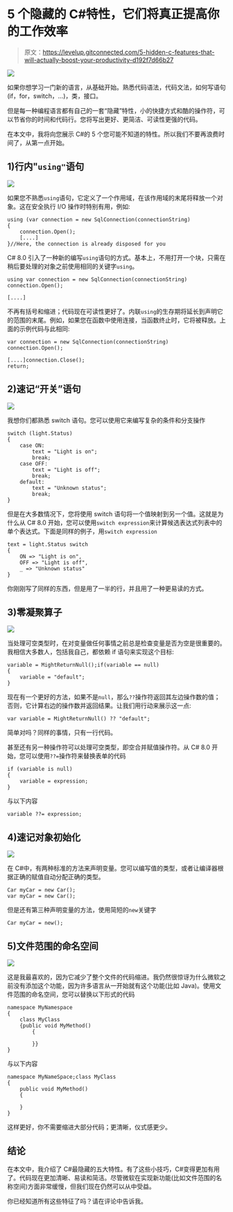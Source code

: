 # 5 个隐藏的 C#特性，它们将真正提高你的工作效率

> 原文：<https://levelup.gitconnected.com/5-hidden-c-features-that-will-actually-boost-your-productivity-d192f7d66b27>

![](img/568a487f5458eda77e62e75b1ca79028.png)

如果你想学习一门新的语言，从基础开始。熟悉代码语法，代码文法，如何写语句(if，for，switch，…)，类，接口。

但是每一种编程语言都有自己的一套“隐藏”特性，小的快捷方式和酷的操作符，可以节省你的时间和代码行。您将写出更好、更简洁、可读性更强的代码。

在本文中，我将向您展示 C#的 5 个您可能不知道的特性。所以我们不要再浪费时间了，从第一点开始。

## 1)行内"`using"`语句

![](img/63700eec4c0aea6b88d35ea0bce5f172.png)

如果您不熟悉`using`语句，它定义了一个作用域，在该作用域的末尾将释放一个对象。这在安全执行 I/O 操作时特别有用，例如:

```
using (var connection = new SqlConnection(connectionString)
{
	connection.Open();
	[....]
}//Here, the connection is already disposed for you
```

C# 8.0 引入了一种新的编写`using`语句的方式。基本上，不用打开一个块，只需在稍后要处理的对象之前使用相同的关键字`using`。

```
using var connection = new SqlConnection(connectionString)
connection.Open();

[....]
```

不再有括号和缩进；代码现在可读性更好了。内联`using`的生存期将延长到声明它的范围的末尾。例如，如果您在函数中使用连接，当函数终止时，它将被释放。上面的示例代码与此相同:

```
var connection = new SqlConnection(connectionString)
connection.Open();

[....]connection.Close();
return;
```

## 2)速记“开关”语句

![](img/d16efc22c42b6098bc245fc79f634c5e.png)

我想你们都熟悉 switch 语句。您可以使用它来编写复杂的条件和分支操作

```
switch (light.Status)
{
	case ON:
		text = "Light is on";
		break;
	case OFF:
		text = "Light is off";
		break;
	default:
		text = "Unknown status";
		break;
}
```

但是在大多数情况下，您将使用 switch 语句将一个值映射到另一个值。这就是为什么从 C# 8.0 开始，您可以使用`switch expression`来计算候选表达式列表中的单个表达式。下面是同样的例子，用`switch expression`

```
text = light.Status switch
{
	ON => "Light is on",
	OFF => "Light is off",
	_ => "Unknown status"
}
```

你刚刚写了同样的东西，但是用了一半的行，并且用了一种更易读的方式。

## 3)零凝聚算子

![](img/174496220657e80eb8acead9593c50be.png)

当处理可空类型时，在对变量做任何事情之前总是检查变量是否为空是很重要的。我相信大多数人，包括我自己，都依赖 if 语句来实现这个目标:

```
variable = MightReturnNull();if(variable == null)
{
    variable = "default";
}
```

现在有一个更好的方法，如果不是`null`，那么`??`操作符返回其左边操作数的值；否则，它计算右边的操作数并返回结果。让我们用行动来展示这一点:

```
var variable = MightReturnNull() ?? "default";
```

简单对吗？同样的事情，只有一行代码。

甚至还有另一种操作符可以处理可空类型，即空合并赋值操作符。从 C# 8.0 开始，您可以使用`??=`操作符来替换表单的代码

```
if (variable is null)
{
    variable = expression;
}
```

与以下内容

```
variable ??= expression;
```

## 4)速记对象初始化

![](img/ab8653fb32647162408df73355ddaee2.png)

在 C#中，有两种标准的方法来声明变量。您可以编写值的类型，或者让编译器根据正确的赋值自动分配正确的类型。

```
Car myCar = new Car();
var myCar = new Car();
```

但是还有第三种声明变量的方法，使用简短的`new`关键字

```
Car myCar = new();
```

## 5)文件范围的命名空间

![](img/3c2abbf81139f58809498acdb7536c3d.png)

这是我最喜欢的，因为它减少了整个文件的代码缩进。我仍然很惊讶为什么微软之前没有添加这个功能，因为许多语言从一开始就有这个功能(比如 Java)。使用文件范围的命名空间，您可以替换以下形式的代码

```
namespace MyNamespace
{
    class MyClass
    {public void MyMethod()
        {

        }}
}
```

与以下内容

```
namespace MyNameSpace;class MyClass
{
    public void MyMethod()
    {

    }
}
```

这样更好，你不需要缩进大部分代码；更清晰，仪式感更少。

## 结论

在本文中，我介绍了 C#最隐藏的五大特性。有了这些小技巧，C#变得更加有用了。代码现在更加清晰、易读和简洁。尽管微软在实现新功能(比如文件范围的名称空间)方面非常缓慢，但我们现在仍然可以从中受益。

你已经知道所有这些特征了吗？请在评论中告诉我。